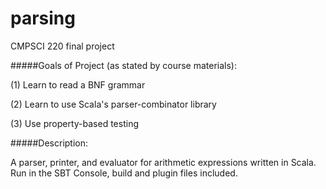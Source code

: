 # parsing
CMPSCI 220 final project

#####Goals of Project (as stated by course materials):

(1) Learn to read a BNF grammar

(2) Learn to use Scala's parser-combinator library

(3) Use property-based testing

#####Description:

A parser, printer, and evaluator for arithmetic expressions written in Scala. Run in the SBT Console, build and plugin files included. 
